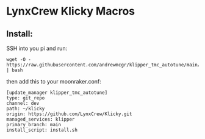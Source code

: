 # LynxCrew Klicky Macros

## Install:
SSH into you pi and run:
```
wget -O - https://raw.githubusercontent.com/andrewmcgr/klipper_tmc_autotune/main/install.sh | bash
```

then add this to your moonraker.conf:
```
[update_manager klipper_tmc_autotune]
type: git_repo
channel: dev
path: ~/klicky
origin: https://github.com/LynxCrew/Klicky.git
managed_services: klipper
primary_branch: main
install_script: install.sh
```
